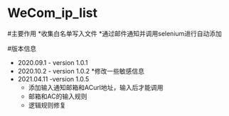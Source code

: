 # WeCom_ip_list
#主要作用
*收集白名单写入文件
     *通过邮件通知并调用selenium进行自动添加

#版本信息
* 2020.09.1   - version 1.0.1
* 2020.10.2   - version 1.0.2
  *修改一些敏感信息
* 2021.04.11 -version 1.0.5
  * 添加输入通知邮箱和ACurl地址，输入后才能调用
  * 邮箱和AC的输入规则
  * 逻辑规则修复 